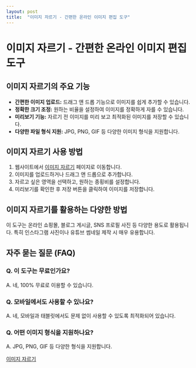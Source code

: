 ```yaml
---
layout: post
title:  "이미지 자르기 - 간편한 온라인 이미지 편집 도구"
---
```


# 이미지 자르기 - 간편한 온라인 이미지 편집 도구

## 이미지 자르기의 주요 기능
- **간편한 이미지 업로드:** 드래그 앤 드롭 기능으로 이미지를 쉽게 추가할 수 있습니다.
- **정확한 크기 조정:** 원하는 비율을 설정하여 이미지를 정확하게 자를 수 있습니다.
- **미리보기 기능:** 자르기 전 이미지를 미리 보고 최적화된 이미지를 저장할 수 있습니다.
- **다양한 파일 형식 지원:** JPG, PNG, GIF 등 다양한 이미지 형식을 지원합니다.

## 이미지 자르기 사용 방법
1. 웹사이트에서 [이미지 자르기](https://www.freeonlineutility.com/ko/app/image-cropper/) 페이지로 이동합니다.
2. 이미지를 업로드하거나 드래그 앤 드롭으로 추가합니다.
3. 자르고 싶은 영역을 선택하고, 원하는 종횡비를 설정합니다.
4. 미리보기를 확인한 후 저장 버튼을 클릭하여 이미지를 저장합니다.

## 이미지 자르기를 활용하는 다양한 방법
이 도구는 온라인 쇼핑몰, 블로그 게시글, SNS 프로필 사진 등 다양한 용도로 활용됩니다. 특히 인스타그램 사진이나 유튜브 썸네일 제작 시 매우 유용합니다.

## 자주 묻는 질문 (FAQ)
### Q. 이 도구는 무료인가요?
A. 네, 100% 무료로 이용할 수 있습니다.

### Q. 모바일에서도 사용할 수 있나요?
A. 네, 모바일과 태블릿에서도 문제 없이 사용할 수 있도록 최적화되어 있습니다.

### Q. 어떤 이미지 형식을 지원하나요?
A. JPG, PNG, GIF 등 다양한 형식을 지원합니다.

[이미지 자르기](https://www.freeonlineutility.com/ko/app/image-cropper/)
